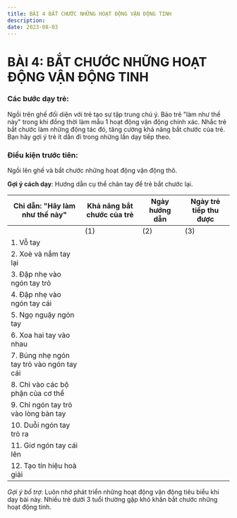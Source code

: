 ```yaml
---
title: BÀI 4 BẮT CHƯỚC NHỮNG HOẠT ĐỘNG VẬN ĐỘNG TINH
description: 
date: 2023-08-03
---
```

# BÀI 4: BẮT CHƯỚC NHỮNG HOẠT ĐỘNG VẬN ĐỘNG TINH

### Các bước dạy trẻ: 
Ngồi trên ghế đối diện với trẻ tạo sự tập trung chú ý. Bảo trẻ "làm như thế này" trong khi đồng thời làm mẫu 1 hoạt động vận động chính xác. Nhắc trẻ bắt chước làm những động tác đó, tăng cường khả năng bắt chước của trẻ. Bạn hãy gợi ý trẻ ít dần đi trong những lần dạy tiếp theo.

### Điều kiện trước tiên: 
Ngồi lên ghế và bắt chước những hoạt động vận động thô.


**Gợi ý cách dạy**: Hướng dẫn cụ thể chân tay để trẻ bắt chước lại.

| Chỉ dẫn: "Hãy làm như thế này" | Khả năng bắt chước của trẻ | Ngày hướng dẫn | Ngày trẻ tiếp thu được |
|-------------------------------|---------------------------|----------------|---------------------|
|                              | (1) | (2) | (3) |                |                     |
| 1. Vỗ tay                    |     |     |     |                |                     |
| 2. Xoè và nắm tay lại        |     |     |     |                |                     |
| 3. Đập nhẹ vào ngón tay trỏ  |     |     |     |                |                     |
| 4. Đập nhẹ vào ngón tay cái  |     |     |     |                |                     |
| 5. Ngọ nguậy ngón tay        |     |     |     |                |                     |
| 6. Xoa hai tay vào nhau      |     |     |     |                |                     |
| 7. Búng nhẹ ngón tay trỏ vào ngón tay cái |     |     |     |                |                     |
| 8. Chỉ vào các bộ phận của cơ thể |     |     |     |                |                     |
| 9. Chỉ ngón tay trỏ vào lòng bàn tay |     |     |     |                |                     |
| 10. Duỗi ngón tay trỏ ra     |     |     |     |                |                     |
| 11. Giơ ngón tay cái lên     |     |     |     |                |                     |
| 12. Tạo tín hiệu hoà giải    |     |     |     |                |                     |

*Gợi ý bổ trợ*: Luôn nhớ phát triển những hoạt động vận động tiêu biểu khi dạy bài này. Nhiều trẻ dưới 3 tuổi thường gặp khó khăn bắt chước những hoạt động tinh.

